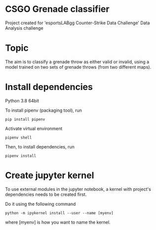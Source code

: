 # CSGO Grenade classifier

Project created for 'esportsLABgg Counter-Strike Data Challenge' Data Analysis challenge
 
# Topic

The aim is to classify a grenade throw as either valid or invalid, using a model trained on two 
sets of grenade throws (from two different maps).

# Install dependencies

Python 3.8 64bit

To install pipenv (packaging tool), run

```
pip install pipenv
```

Activate virtual environment

```
pipenv shell
```

Then, to install dependencies, run

```
pipenv install
```

# Create jupyter kernel

To use external modules in the jupyter notebook, a kernel with project's dependencies needs to be created first.

Do it using the following command

```
python -m ipykernel install --user --name [myenv] 
```

where [myenv] is how you want to name the kernel.